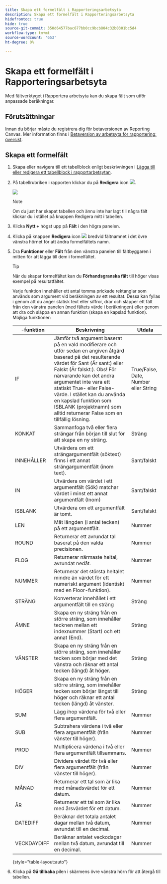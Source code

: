 ```yaml
---
title: Skapa ett formelfält i Rapporteringsarbetsyta
description: Skapa ett formelfält i Rapporteringsarbetsyta
hidefromtoc: true
hide: true
source-git-commit: 350d64577bac677bb0cc9bcb804c32b0301bc5d4
workflow-type: tm+mt
source-wordcount: '653'
ht-degree: 0%

---
```



# Skapa ett formelfält i Rapporteringsarbetsyta

Med fältverktyget i Rapportera arbetsyta kan du skapa fält som utför anpassade beräkningar.

## Förutsättningar

Innan du börjar måste du registrera dig för betaversionen av Reporting Canvas. Mer information finns i [Betaversion av arbetsyta för rapportering: översikt](/help/quicksilver/product-announcements/betas/canvas-dashboards-beta/reporting-canvas-beta-overview.md).

## Skapa ett formelfält

1. Skapa eller navigera till ett tabellblock enligt beskrivningen i [Lägga till eller redigera ett tabellblock i rapportarbetsytan](../../../reports-and-dashboards/reporting-canvas/table-blocks/add-or-edit-report-table.md).
1. På tabellrubriken i rapporten klickar du på **Redigera** icon ![](assets/edit-icon.png).

   ![](assets/edit-icon-table-header-350x71.png)

   >[!NOTE]
   >
   >Om du just har skapat tabellen och ännu inte har lagt till några fält klickar du i stället på knappen Redigera mitt i tabellen.

1. Klicka **Nytt +** högst upp på **Fält** i den högra panelen.
1. Klicka på knappen **Redigera** icon ![](assets/edit-icon.png) bredvid fältnamnet i det övre vänstra hörnet för att ändra formelfältets namn.
1. Dra **Funktioner** eller **Fält** från den vänstra panelen till fältbyggaren i mitten för att lägga till dem i formelfältet.


   >[!TIP]
   >
   >När du skapar formelfältet kan du **Förhandsgranska fält** till höger visas exempel på resultatfältet.

   Varje funktion innehåller ett antal tomma prickade rektanglar som används som argument vid beräkningen av ett resultat. Dessa kan fyllas i genom att du anger statisk text eller siffror, drar och släpper ett fält från den vänstra panelen (med fältets värde i beräkningen) eller genom att dra och släppa en annan funktion (skapa en kapslad funktion). Möjliga funktioner:

   |  -funktion | Beskrivning | Utdata |
   |---|---|---|
   | IF | Jämför två argument baserat på en vald modifierare och utför sedan en angiven åtgärd baserad på det resulterande värdet för Sant (Är sant:) eller Falskt (Är falskt:). Obs! För närvarande kan det andra argumentet inte vara ett statiskt True- eller False-värde. I stället kan du använda en kapslad funktion som ISBLANK (projektnamn) som alltid returnerar False som en tillfällig lösning. | True/False, Date, Number eller String |
   | KONKAT | Sammanfoga två eller flera strängar från början till slut för att skapa en ny sträng. | Sträng |
   | INNEHÅLLER | Utvärdera om ett strängargumentfält (söktext) finns i ett annat strängargumentfält (inom text). | Sant/falskt |
   | IN | Utvärdera om värdet i ett argumentfält (Sök) matchar värdet i minst ett annat argumentfält (Inom) | Sant/falskt |
   | ISBLANK | Utvärdera om ett argumentfält är tomt. | Sant/falskt |
   | LEN | Mät längden (i antal tecken) på ett argumentfält. | Nummer |
   | ROUND | Returnerar ett avrundat tal baserat på den valda precisionen. | Nummer |
   | FLOG | Returnerar närmaste heltal, avrundat nedåt. | Nummer |
   | NUMMER | Returnerar det största heltalet mindre än värdet för ett numeriskt argument (identiskt med en Floor-funktion). | Nummer |
   | STRÄNG | Konverterar innehållet i ett argumentfält till en sträng | Sträng |
   | ÄMNE | Skapa en ny sträng från en större sträng, som innehåller tecknen mellan ett indexnummer (Start) och ett annat (End). | Sträng |
   | VÄNSTER | Skapa en ny sträng från en större sträng, som innehåller tecken som börjar med det vänstra och räknar ett antal tecken (längd) åt höger. | Sträng |
   | HÖGER | Skapa en ny sträng från en större sträng, som innehåller tecken som börjar längst till höger och räknar ett antal tecken (längd) åt vänster. | Sträng |
   | SUM | Lägg ihop värdena för två eller flera argumentfält. | Nummer |
   | SUB | Subtrahera värdena i två eller flera argumentfält (från vänster till höger). | Nummer |
   | PROD | Multiplicera värdena i två eller flera argumentfält tillsammans. | Nummer |
   | DIV | Dividera värdet för två eller flera argumentfält (från vänster till höger). | Nummer |
   | MÅNAD | Returnerar ett tal som är lika med månadsvärdet för ett datum. | Nummer |
   | ÅR | Returnerar ett tal som är lika med årsvärdet för ett datum. | Nummer |
   | DATEDIFF | Beräknar det totala antalet dagar mellan två datum, avrundat till en decimal. | Nummer |
   | VECKDAYDIFF | Beräknar antalet veckodagar mellan två datum, avrundat till en decimal. | Nummer |

   {style="table-layout:auto"}

1. Klicka på **Gå tillbaka** pilen i skärmens övre vänstra hörn för att återgå till tabellen.
